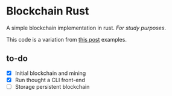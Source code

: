 # Blockchain Rust
A simple blockchain implementation in rust. _For study purposes_.

This code is a variation from [this post](https://dev.to/ecj222/how-to-build-a-blockchain-from-scratch-in-rust-46) examples.

## to-do

- [x] Initial blockchain and mining
- [x] Run thought a CLI front-end
- [ ] Storage persistent blockchain
